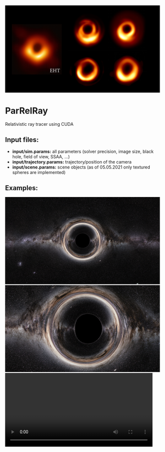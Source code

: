 ![](examples/result-comparison.png)
# ParRelRay
Relativistic ray tracer using CUDA

## Input files:
* **input/sim.params:** all parameters (solver precision, image size, black hole, field of view, SSAA, ...)
* **input/trajectory.params:** trajectory/position of the camera
* **input/scene.params:** scene objects (as of 05.05.2021 only textured spheres are implemented)

## Examples:
![](examples/non-rotating.png)
![](examples/a%3D0%2C95.png)
<video src='examples/earthbh.mp4' width='480'>